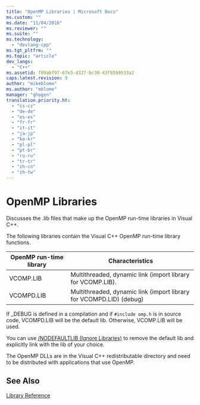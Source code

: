 ```yaml
---
title: "OpenMP Libraries | Microsoft Docs"
ms.custom: ""
ms.date: "11/04/2016"
ms.reviewer: ""
ms.suite: ""
ms.technology: 
  - "devlang-cpp"
ms.tgt_pltfrm: ""
ms.topic: "article"
dev_langs: 
  - "C++"
ms.assetid: f89abf97-67e3-4327-bc30-43f85b9533a2
caps.latest.revision: 9
author: "mikeblome"
ms.author: "mblome"
manager: "ghogen"
translation.priority.ht: 
  - "cs-cz"
  - "de-de"
  - "es-es"
  - "fr-fr"
  - "it-it"
  - "ja-jp"
  - "ko-kr"
  - "pl-pl"
  - "pt-br"
  - "ru-ru"
  - "tr-tr"
  - "zh-cn"
  - "zh-tw"
---
```

# OpenMP Libraries
Discusses the .lib files that make up the OpenMP run-time libraries in Visual C++.  
  
 The following libraries contain the Visual C++ OpenMP run-time library functions.  
  
|OpenMP run-time library|Characteristics|  
|------------------------------|---------------------|  
|VCOMP.LIB|Multithreaded, dynamic link (import library for VCOMP.LIB).|  
|VCOMPD.LIB|Multithreaded, dynamic link (import library for VCOMPD.LID) (debug)|  
  
 If _DEBUG is defined in a compilation and if `#include omp.h` is in source code, VCOMPD.LIB will be the default lib. Otherwise, VCOMP.LIB will be used.  
  
 You can use [/NODEFAULTLIB (Ignore Libraries)](../../../build/reference/nodefaultlib-ignore-libraries.md) to remove the default lib and explicitly link with the lib of your choice.  
  
 The OpenMP DLLs are in the Visual C++ redistributable directory and need to be distributed with applications that use OpenMP.  
  
## See Also  
 [Library Reference](../../../parallel/openmp/reference/openmp-library-reference.md)